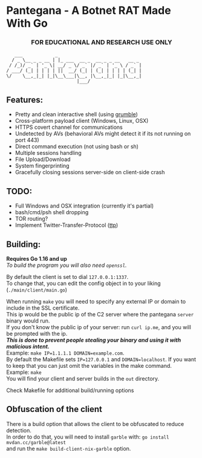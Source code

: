 # Pantegana - A Botnet RAT Made With Go
### <center>FOR EDUCATIONAL AND RESEARCH USE ONLY</center>  

```
   ___            _                               
  / _ \__ _ _ __ | |_ ___  __ _  __ _ _ __   __ _ 
 / /_)/ _` | '_ \| __/ _ \/ _` |/ _` | '_ \ / _` |
/ ___/ (_| | | | | ||  __/ (_| | (_| | | | | (_| |
\/    \__,_|_| |_|\__\___|\__, |\__,_|_| |_|\__,_|
                          |___/                   
```

## Features:
 - Pretty and clean interactive shell (using <a href="https://github.com/desertbit/grumble" target="_blank">grumble</a>)
 - Cross-platform payload client (Windows, Linux, OSX)
 - HTTPS covert channel for communications
 - Undetected by AVs (behavioral AVs might detect it if its not running on port 443)
 - Direct command execution (not using bash or sh)
 - Multiple sessions handling
 - File Upload/Download
 - System fingerprinting
 - Gracefully closing sessions server-side on client-side crash

## TODO:
 - Full Windows and OSX integration (currently it's partial)
 - bash/cmd/psh shell dropping
 - TOR routing?
 - Implement Twitter-Transfer-Protocol (<a href="https://github.com/cassanof/twitter-transfer-protocol" target="_blank">ttp</a>)

## Building:
**Requires Go 1.16 and up**  
*To build the program you will also need `openssl`.*  

By default the client is set to dial `127.0.0.1:1337`.  
To change that, you can edit the config object in to your liking (`./main/client/main.go`)  

When running `make` you will need to specify any external IP or domain to include in the SSL certificate.  
This ip would be the public ip of the C2 server where the pantegana `server` binary would run.  
If you don't know the public ip of your server: run `curl ip.me`, and you will be prompted with the ip.  
***This is done to prevent people stealing your binary and using it with malicious intent.***  
Example: `make IP=1.1.1.1 DOMAIN=example.com`.  
By default the Makefile sets `IP=127.0.0.1` and `DOMAIN=localhost`. If you want to keep that you can just omit the variables in the make command.  
Example: `make`    
You will find your client and server builds in the `out` directory.  

Check Makefile for additional build/running options  

## Obfuscation of the client
There is a build option that allows the client to be obfuscated to reduce detection.  
In order to do that, you will need to install `garble` with: `go install mvdan.cc/garble@latest`  
and run the `make build-client-nix-garble` option.  

